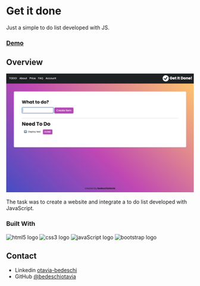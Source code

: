<h1>Get it done</h1>

<div>
   Just a simple to do list developed with JS.
</div>

<div>
  <h3>
    <a href="https://https://getitdone-sigma.vercel.app/">
      Demo
    </a>
  </h3>
</div>

<!-- OVERVIEW -->

## Overview

![scrennshot](/img/getitdoen-screenshot.png)

The task was to create a website and integrate a to do list developed with JavaScript.

### Built With

<img alt="html5 logo" align="center" height="30" width="40" src="https://cdn.jsdelivr.net/gh/devicons/devicon/icons/html5/html5-plain.svg" data-canonical-src="https://cdn.jsdelivr.net/gh/devicons/devicon/icons/html5/html5-plain.svg" style="max-width: 100%;">

<img alt="css3 logo" align="center" height="30" width="40" src="https://cdn.jsdelivr.net/gh/devicons/devicon/icons/css3/css3-plain.svg" data-canonical-src="https://cdn.jsdelivr.net/gh/devicons/devicon/icons/css3/css3-plain.svg" style="max-width: 100%;">

<img alt="javaScript logo" align="center" height="30" width="40" src="https://cdn.jsdelivr.net/gh/devicons/devicon/icons/javascript/javascript-plain.svg" data-canonical-src="https://cdn.jsdelivr.net/gh/devicons/devicon/icons/javascript/javascript-plain.svg" style="max-width: 100%;">

<img alt="bootstrap logo" align="center" height="30" width="40" src="https://cdn.jsdelivr.net/gh/devicons/devicon/icons/bootstrap/bootstrap-plain.svg" data-canonical-src="https://cdn.jsdelivr.net/gh/devicons/devicon/icons/bootstrap/bootstrap-plain.svg" style="max-width: 100%;">


## Contact

- Linkedin [otavia-bedeschi](https://{www.linkedin.com/in/otavia-bedeschi/})
- GitHub [@bedeschiotavia](https://{https://github.com/bedeschiotavia})